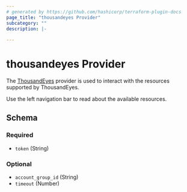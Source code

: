 ```yaml
---
# generated by https://github.com/hashicorp/terraform-plugin-docs
page_title: "thousandeyes Provider"
subcategory: ""
description: |-
  
---
```


# thousandeyes Provider

The [ThousandEyes](https://www.thousandeyes.com/) provider is used to interact with the resources supported by ThousandEyes.

Use the left navigation bar to read about the available resources.

<!-- schema generated by tfplugindocs -->
## Schema

### Required

- `token` (String)

### Optional

- `account_group_id` (String)
- `timeout` (Number)
